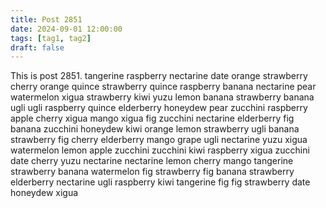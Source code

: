 ```yaml
---
title: Post 2851
date: 2024-09-01 12:00:00
tags: [tag1, tag2]
draft: false
---
```

This is post 2851.
tangerine
raspberry
nectarine
date
orange
strawberry
cherry
orange
quince
strawberry
quince
raspberry
banana
nectarine
pear
watermelon
xigua
strawberry
kiwi
yuzu
lemon
banana
strawberry
banana
ugli
ugli
raspberry
quince
elderberry
honeydew
pear
zucchini
raspberry
apple
cherry
xigua
mango
xigua
fig
zucchini
nectarine
elderberry
fig
banana
zucchini
honeydew
kiwi
orange
lemon
strawberry
ugli
banana
strawberry
fig
cherry
elderberry
mango
grape
ugli
nectarine
yuzu
xigua
watermelon
lemon
apple
zucchini
zucchini
kiwi
raspberry
xigua
zucchini
date
cherry
yuzu
nectarine
nectarine
lemon
cherry
mango
tangerine
strawberry
banana
watermelon
fig
strawberry
fig
banana
strawberry
elderberry
nectarine
ugli
raspberry
kiwi
tangerine
fig
fig
strawberry
date
honeydew
xigua
